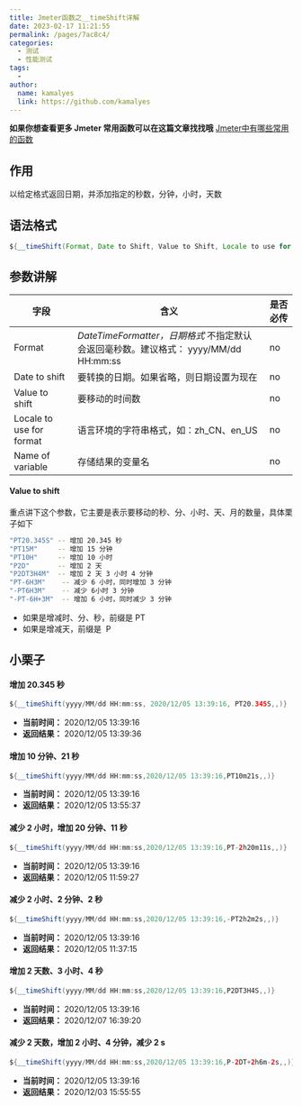 ```yaml
---
title: Jmeter函数之__timeShift详解
date: 2023-02-17 11:21:55
permalink: /pages/7ac8c4/
categories:
  - 测试
  - 性能测试
tags:
  - 
author: 
  name: kamalyes
  link: https://github.com/kamalyes
---
```

**如果你想查看更多 Jmeter 常用函数可以在这篇文章找找哦**
[Jmeter中有哪些常用的函数](./01.Jmeter中有哪些常用的函数.md)

作用
--

以给定格式返回日期，并添加指定的秒数，分钟，小时，天数

语法格式
----

```java
${__timeShift(Format, Date to Shift, Value to Shift, Locale to use for format, Name of variable)}
```

参数讲解
----

| 字段 | 含义 | 是否必传 |
| --- | --- | --- |
| Format | *DateTimeFormatter，日期格式*   不指定默认会返回毫秒数。建议格式： yyyy/MM/dd HH:mm:ss | no |
| Date to shift | 要转换的日期。如果省略，则日期设置为现在 | no |
| Value to shift | 要移动的时间数 | no |
| Locale to use for format | 语言环境的字符串格式，如：zh_CN、en_US | no |
| Name of variable | 存储结果的变量名 | no |

#### Value to shift

重点讲下这个参数，它主要是表示要移动的秒、分、小时、天、月的数量，具体栗子如下

```bash
"PT20.345S" -- 增加 20.345 秒
"PT15M"     -- 增加 15 分钟
"PT10H"     -- 增加 10 小时
"P2D"       -- 增加 2 天
"P2DT3H4M"  -- 增加 2 天 3 小时 4 分钟
"PT-6H3M"    -- 减少 6 小时，同时增加 3 分钟
"-PT6H3M"    -- 减少 6小时 3 分钟
"-PT-6H+3M"  -- 增加 6 小时，同时减少 3 分钟
```

* 如果是增减时、分、秒，前缀是 PT
* 如果是增减天，前缀是  P

小栗子
---

#### 增加 20.345 秒

```java
${__timeShift(yyyy/MM/dd HH:mm:ss, 2020/12/05 13:39:16, PT20.345S,,)}
```

* **当前时间：** 2020/12/05 13:39:16
* **返回结果：** 2020/12/05 13:39:36

#### 增加 10 分钟、21 秒

```java
${__timeShift(yyyy/MM/dd HH:mm:ss,2020/12/05 13:39:16,PT10m21s,,)}
```

* **当前时间：** 2020/12/05 13:39:16
* **返回结果：** 2020/12/05 13:55:37

#### 减少 2 小时，增加 20 分钟、11 秒

```java
${__timeShift(yyyy/MM/dd HH:mm:ss,2020/12/05 13:39:16,PT-2h20m11s,,)}
```

* **当前时间：** 2020/12/05 13:39:16
* **返回结果：** 2020/12/05 11:59:27

#### 减少 2 小时、2 分钟、2 秒

```java
${__timeShift(yyyy/MM/dd HH:mm:ss,2020/12/05 13:39:16,-PT2h2m2s,,)}
```

* **当前时间：** 2020/12/05 13:39:16
* **返回结果：** 2020/12/05 11:37:15

#### 增加 2 天数、3 小时、4 秒

```java
${__timeShift(yyyy/MM/dd HH:mm:ss,2020/12/05 13:39:16,P2DT3H4S,,)}
```

* **当前时间：** 2020/12/05 13:39:16
* **返回结果：** 2020/12/07 16:39:20

#### 减少 2 天数，增加 2 小时、4 分钟，减少 2 s

```java
${__timeShift(yyyy/MM/dd HH:mm:ss,2020/12/05 13:39:16,P-2DT+2h6m-2s,,)}
```

* **当前时间：** 2020/12/05 13:39:16
* **返回结果：** 2020/12/03 15:55:55
